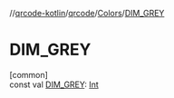 //[qrcode-kotlin](../../../index.md)/[qrcode](../index.md)/[Colors](index.md)/[DIM_GREY](-d-i-m_-g-r-e-y.md)

# DIM_GREY

[common]\
const val [DIM_GREY](-d-i-m_-g-r-e-y.md): [Int](https://kotlinlang.org/api/latest/jvm/stdlib/kotlin/-int/index.html)
